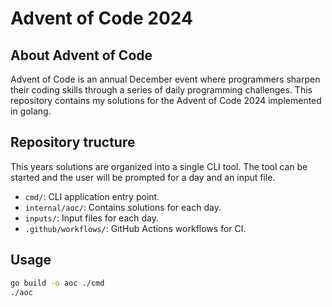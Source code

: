 # Advent of Code 2024

## About Advent of Code
Advent of Code is an annual December event where programmers sharpen their coding skills through a series of daily programming challenges. This repository contains my solutions for the Advent of Code 2024 implemented in golang.

## Repository tructure
This years solutions are organized into a single CLI tool. The tool can be started and the user will be prompted for a day and an input file.
- `cmd/`: CLI application entry point.
- `internal/aoc/`: Contains solutions for each day.
- `inputs/`: Input files for each day.
- `.github/workflows/`: GitHub Actions workflows for CI.

## Usage

```bash
go build -o aoc ./cmd
./aoc
```